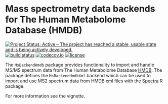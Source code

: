 # Mass spectrometry data backends for The Human Metabolome Database (HMDB)

[![Project Status: Active – The project has reached a stable, usable state and is being actively developed.](https://www.repostatus.org/badges/latest/active.svg)](https://www.repostatus.org/#active)
[![build status](https://travis-ci.org/rformassspectrometry/MsBackendHmdb.svg?branch=master)](https://travis-ci.org/rformassspectrometry/MsBackendHmdb)
[![codecov.io](http://codecov.io/github/rformassspectrometry/MsBackendHmdb/coverage.svg?branch=master)](http://codecov.io/github/rformassspectrometry/MsBackendHmdb?branch=master)
[![license](https://img.shields.io/badge/license-Artistic--2.0-brightgreen.svg)](https://opensource.org/licenses/Artistic-2.0)

The `MsBackendHmdb` package provides functionality to import and handle MS/MS
spectrum data from The Human Metabolome Database
[HMDB](http://www.hmdb.ca). The package defines the `MsBackendHmdbXml` backend
which can be used to import and use MS2 spectrum data from HMDB xml files with
the [Spectra](https://github.com/rformassspectrometry/Spectra) R package.

For more information see the vignette.
